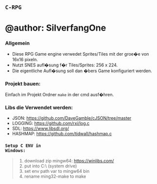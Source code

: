 ## <code>C-RPG</code>
# @author: SilverfangOne

### Allgemein
- Diese RPG Game engine verwedet Sprites/Tiles mit der groe�e von 16x16 pixeln.
- Nutzt SNES aufl�sung f�r Tiles/Sprites: 256 x 224.
- Die eigentliche Aufl�sung soll dan �bers Game konfiguriert werden.

### Projekt bauen:
Einfach im Projekt Ordner <code>make</code> in der cmd ausf�hren.

### Libs die Verwendet werden:
- JSON: https://github.com/DaveGamble/cJSON/tree/master
- LOGGING: https://github.com/rxi/log.c
- SDL: https://www.libsdl.org/
- HASHMAP: https://github.com/tidwall/hashmap.c

### <code>Setup C ENV in Windows:</code>
> 1. download zip mingw64: https://winlibs.com/
> 2. put into C:\ (system drive)
> 3. set env path var to mingw64 bin
> 4. rename ming32-make to make 